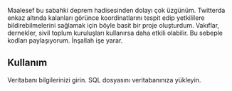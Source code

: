 Maalesef bu sabahki deprem hadisesinden dolayı çok üzgünüm.
Twitterda enkaz altında kalanları görünce koordinatlarını tespit edip yetkililere bildirebilmelerini sağlamak için böyle basit bir proje oluşturdum.
Vakıflar, dernekler, sivil toplum kuruluşları kullanırsa daha etkili olabilir.
Bu sebeple kodları paylaşıyorum.
İnşallah işe yarar.

## Kullanım

Veritabanı bilgilerinizi girin.
SQL dosyasını veritabanınıza yükleyin.


